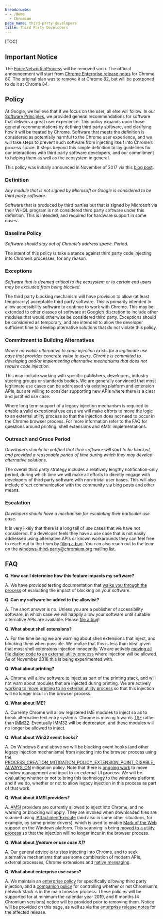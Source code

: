 ```yaml
---
breadcrumbs:
- - /Home
  - Chromium
page_name: third-party-developers
title: Third Party Developers
---
```


[TOC]

## Important Notice

The
[ForceNetworkInProcess](https://cloud.google.com/docs/chrome-enterprise/policies/?policy=ForceNetworkInProcess)
will be removed soon. The official announcement will start from [Chrome
Enterprise release notes](https://support.google.com/chrome/a/answer/7679408)
for Chrome 80. The original plan was to remove it at Chrome 82, but will be
postponed to do it at Chrome 84.

## Policy

At Google, we believe that if we focus on the user, all else will follow. In our
[Software Principles](https://www.google.com/about/software-principles.html), we
provided general recommendations for software that delivers a great user
experience. This policy expands upon those general recommendations by defining
third party software, and clarifying how it will be treated by Chrome. Software
that meets the definition is considered as potentially harmful to the Chrome
user experience, and we will take steps to prevent such software from injecting
itself into Chrome’s process space. It steps beyond this simple definition to
lay guidelines for our interactions with third party software developers, and
our commitment to helping them as well as the ecosystem in general.

This policy was initially announced in November of 2017 via this [blog
post](https://blog.chromium.org/2017/11/reducing-chrome-crashes-caused-by-third.html).

### Definition

*Any module that is not signed by Microsoft or Google is considered to be third
party software.*

Software that is produced by third parties but that is signed by Microsoft via
their WHQL program is not considered third party software under this definition.
This is intended, and required for hardware support in some cases.

### Baseline Policy

*Software should stay out of Chrome’s address space. Period.*

The intent of this policy is take a stance against third party code injecting
into Chrome’s processes, for any reason.

### Exceptions

*Software that is deemed critical to the ecosystem or to certain end users may
be excluded from being blocked.*

The third party blocking mechanism will have provision to allow (at least
temporarily) acceptable third party software. This is primarily intended to
allow accessibility software to continue to work with Chrome. This may be
extended to other classes of software at Google’s discretion to include other
modules that would otherwise be considered third party. Exceptions should be
considered as temporary, and are intended to allow the developer sufficient time
to develop alternative solutions that do not violate this policy.

### Commitment to Building Alternatives

*Where no viable alternative to code injection exists for a legitimate use case
that provides concrete value to users, Chrome is committed to developing and/or
implementing alternative mechanisms that does not require code injection.*

This may include working with specific publishers, developers, industry steering
groups or standards bodies. We are generally convinced that most legitimate use
cases can be addressed via existing platform and extension APIs, but are willing
to consider supporting new APIs where there is a clear and justified use case.

Where long term support of a legacy injection mechanism is required to enable a
valid exceptional use case we will make efforts to move the logic to an external
utility process so that the injection does not need to occur in the Chrome
browser process. For more information refer to the FAQ for questions around
printing, shell extensions and AMSI implementations.

### Outreach and Grace Period

*Developers should be notified that their software will start to be blocked, and
provided a reasonable period of time during which they may develop alternative
solutions.*

The overall third party strategy includes a relatively lengthy notification-only
period, during which time we will make all efforts to directly engage with
developers of third party software with non-trivial user bases. This will also
include direct communication with the community via blog posts and other means.

### Escalation

*Developers should have a mechanism for escalating their particular use case.*

It is very likely that there is a long tail of use cases that we have not
considered. If a developer feels they have a use case that is not easily
addressed using alternative APIs or known workarounds they can feel free to
reach out to the team by [filing a
bug](https://bugs.chromium.org/p/chromium/issues/entry?description=Please+describe+your+third+party+use+case+here.&labels=Hotlist-ThirdPartySoftware,OS-Windows&oss=linux&owner=chrisha@chromium.org&components=Internals%3EPlatformIntegration).
You can also reach out to the team on the
[windows-third-party@chromium.org](mailto:windows-third-party@chromium.org)
mailing list.

## FAQ

**Q. How can I determine how this feature impacts my software?**

A. We have provided testing documentation that [walks you through the
process](https://docs.google.com/document/u/1/d/e/2PACX-1vT-nKiuYFLx6faY7sx6NFfYA6V9DgwzIpbOLSnIh44caYxvKjMXZNhU2EOqg795eoBL02Ri1L09VgMY/pub)
of evaluating the impact of blocking on your software.

**Q. Can my software be added to the allowlist?**

A. The short answer is no. Unless you are a publisher of accessibility software,
in which case we will happily allow your software until suitable alternative
APIs are available. Please [file a
bug](https://bugs.chromium.org/p/chromium/issues/entry?description=Please+describe+your+third+party+use+case+here.&labels=Hotlist-ThirdPartySoftware,OS-Windows&oss=linux&owner=chrisha@chromium.org&components=Internals%3EPlatformIntegration)!

**Q. What about shell extensions?**

A. For the time being we are warning about shell extensions that inject, and
blocking them when possible. We realize that this is less than ideal given that
most shell extensions injection innocently. We are actively [moving all file
dialog code to an external utility
process](https://bugs.chromium.org/p/chromium/issues/detail?id=884075&q=out%20of%20process%20file%20dialogs&colspec=ID%20Pri%20M%20Stars%20ReleaseBlock%20Component%20Status%20Owner%20Summary%20OS%20Modified)
where injection will be allowed. As of November 2018 this is being experimented
with.

**Q. What about printing?**

A. Chrome will allow software to inject as part of the printing stack, and will
not warn about modules that are injected during printing. We are actively
[working to move printing to an external utility
process](https://bugs.chromium.org/p/chromium/issues/detail?id=809738) so that
this injection will no longer incur in the browser process.

**Q. What about IME?**

A. Currenty Chrome will allow registered IME modules to inject so as to break
alternative text entry systems. Chrome is moving towards
[TSF](https://docs.microsoft.com/en-us/windows/desktop/tsf/text-services-framework)
rather than
[IMM32](https://docs.microsoft.com/en-us/windows/desktop/api/_intl/). Eventually
IMM32 will be deprecated, and these modules will no longer be allowed to inject.

**Q. What about Win32 event hooks?**

A. On Windows 8 and above we will be blocking event hooks (and other legacy
injection mechanisms) from injecting into the browser process using the
[PROCESS_CREATION_MITIGATION_POLICY_EXTENSION_POINT_DISABLE_ALWAYS_ON](https://www.google.com/search?q=PROCESS_CREATION_MITIGATION_POLICY_EXTENSION_POINT_DISABLE_ALWAYS_ON&oq=PROCESS_CREATION_MITIGATION_POLICY_EXTENSION_POINT_DISABLE_ALWAYS_ON&aqs=chrome..69i57j69i59.542j0j4&sourceid=chrome&ie=UTF-8)
mitigation policy. Note that there is [ongoing work](/developers/mus-ash) to
move window management and input to an external UI process. We will be
evaluating whether or not to bring this technology to the windows platform, and
if we do, whether or not to allow legacy injection in this process as part of
that work.

**Q. What about AMSI providers?**

A.
[AMSI](https://docs.microsoft.com/en-us/windows/desktop/amsi/antimalware-scan-interface-portal)
providers are currently allowed to inject into Chrome, and no warning or
blocking will apply. They are invoked when downloaded files are scanned using
[IAttachmentExecute](https://docs.microsoft.com/en-us/windows/desktop/api/shobjidl_core/nn-shobjidl_core-iattachmentexecute)
(and also in some other situations, for example, by some printer drivers), which
is used to enable [Mark of the
Web](https://technet.microsoft.com/en-us/ms537628(v=VS.71)) support on the
Windows platform. This scanning is being [moved to a utility
process](https://bugs.chromium.org/p/chromium/issues/detail?id=883477&q=owner%3Apmonette%40chromium.org%20&colspec=ID%20Pri%20M%20Stars%20ReleaseBlock%20Component%20Status%20Owner%20Summary%20OS%20Modified)
so that the injection will no longer incur in the browser process.

**Q. What about *\[feature or use case X\]*?**

A. Our general advice is to stop injecting into Chrome, and to seek alternative
mechanisms that use some combination of modern APIs, external processes, Chrome
extensions and [native
messaging](https://developer.chrome.com/apps/nativeMessaging).

**Q. What about enterprise use cases?**

A. We maintain an [enterprise
policy](/administrators/policy-list-3#ThirdPartyBlockingEnabled) for
specifically *allowing* third party injection, and a [companion
policy](/administrators/policy-list-3#ForceNetworkInProcess) for controlling
whether or not Chromium's network stack is in the main browser process. These
policies will be supported for at minimum the calendar year 2019, and 6 months
(4 Chromium versions) notice will be provided prior to removing them. Notice
will be provided on this page, as well as via the [enterprise release
notes](https://support.google.com/chrome/a/answer/7679408?hl=en) for the
affected release.
